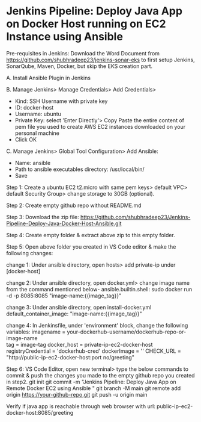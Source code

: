 # Jenkins Pipeline: Deploy Java App on Docker Host running on EC2 Instance using Ansible

Pre-requisites in Jenkins: Download the Word Document from https://github.com/shubhradeep23/jenkins-sonar-eks to first setup Jenkins, SonarQube, Maven, Docker, but skip the EKS creation part.

A. Install Ansible Plugin in Jenkins

B. Manage Jenkins> Manage Credentials> Add Credentials> 
   - Kind: SSH Username with private key
   - ID: docker-host
   - Username: ubuntu
   - Private Key: select 'Enter Directly'> Copy Paste the entire content of pem file you used to create AWS EC2 instances downloaded on your personal machine
   - Click OK
   
C. Manage Jenkins> Global Tool Configuration> Add Ansible:
   - Name: ansible
   - Path to ansible executables directory: /usr/local/bin/
   - Save


Step 1: Create a ubuntu EC2 t2.micro with same pem keys> default VPC> default Security Group> change storage to 30GB (optional).

Step 2: Create empty github repo without README.md

Step 3: Download the zip file: https://github.com/shubhradeep23/Jenkins-Pipeline-Deploy-Java-Docker-Host-Ansible.git

Step 4: Create empty folder & extract above zip to this empty folder.

Step 5: Open above folder you created in VS Code editor & make the following changes:

change 1:
Under ansible directory, open hosts> add private-ip under [docker-host]

change 2:
Under ansible directory, open docker.yml> change image name from the command mentioned below-
ansible.builtin.shell: sudo docker run -d -p 8085:8085 "image-name:{{image_tag}}"

change 3:
Under ansible directory, open install-docker.yml
default_container_image: "image-name:{{image_tag}}"

change 4:
In Jenkinsfile, under 'environment' block, change the following variables: 
imagename = your-dockerhub-username/dockerhub-repo-or-image-name  
tag = image-tag
docker_host = private-ip-ec2-docker-host
registryCredential = 'dockerhub-cred'
dockerImage = ''
CHECK_URL = "http://public-ip-ec2-docker-host:port no/greeting"          

Step 6: VS Code Editor, open new terminal> type the below commands to commit & push the changes you made to the empty github repo you created in step2.
git init
git commit -m "Jenkins Pipeline: Deploy Java App on Remote Docker EC2 using Ansible "
git branch -M main
git remote add origin https://your-github-repo.git
git push -u origin main

Verify if java app is reachable through web browser with url: public-ip-ec2-docker-host:8085/greeting
